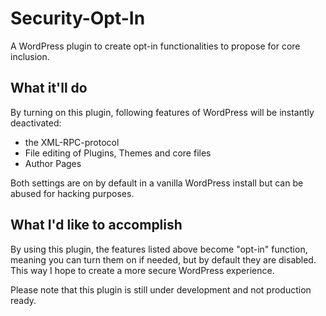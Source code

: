 # Security-Opt-In
A WordPress plugin to create opt-in functionalities to propose for core inclusion. 

## What it'll do

By turning on this plugin, following features of WordPress will be instantly deactivated:
- the XML-RPC-protocol
- File editing of Plugins, Themes and core files
- Author Pages

Both settings are on by default in a vanilla WordPress install but can be abused for hacking purposes. 

## What I'd like to accomplish

By using this plugin, the features listed above become "opt-in" function, meaning you can turn them on if needed, but by default they are disabled. This way I hope to create a more secure WordPress experience.

Please note that this plugin is still under development and not production ready.
